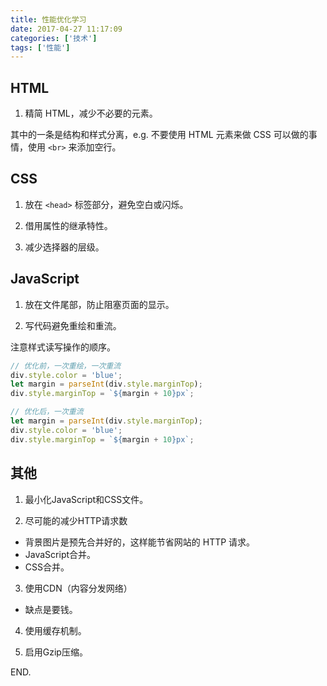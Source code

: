 ```yaml
---
title: 性能优化学习
date: 2017-04-27 11:17:09
categories: ['技术']
tags: ['性能']
---
```


## HTML

1. 精简 HTML，减少不必要的元素。

  其中的一条是结构和样式分离，e.g. 不要使用 HTML 元素来做 CSS 可以做的事情，使用 `<br>` 来添加空行。

## CSS

1. 放在 `<head>` 标签部分，避免空白或闪烁。

2. 借用属性的继承特性。

3. 减少选择器的层级。

## JavaScript

1. 放在文件尾部，防止阻塞页面的显示。

2. 写代码避免重绘和重流。

  注意样式读写操作的顺序。

  ```js
  // 优化前，一次重绘，一次重流
  div.style.color = 'blue';
  let margin = parseInt(div.style.marginTop);
  div.style.marginTop = `${margin + 10}px`;

  // 优化后，一次重流
  let margin = parseInt(div.style.marginTop);
  div.style.color = 'blue';
  div.style.marginTop = `${margin + 10}px`;
  ```

## 其他

1. 最小化JavaScript和CSS文件。

2. 尽可能的减少HTTP请求数

  - 背景图片是预先合并好的，这样能节省网站的 HTTP 请求。
  - JavaScript合并。
  - CSS合并。

3. 使用CDN（内容分发网络）

  - 缺点是要钱。

4. 使用缓存机制。

5. 启用Gzip压缩。

END.
